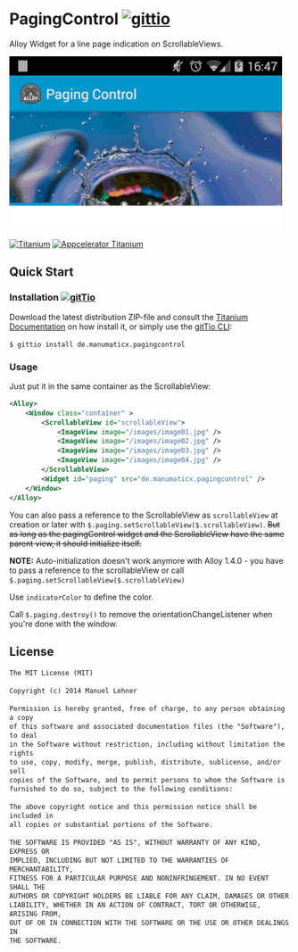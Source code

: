 # PagingControl [![gittio](http://img.shields.io/badge/gittio-0.2.0-00B4CC.svg)](http://gitt.io/component/de.manumaticx.pagingcontrol)

Alloy Widget for a line page indication on ScrollableViews.

![](demo.gif)

[![Titanium](http://www-static.appcelerator.com/badges/titanium-git-badge-sq.png)](http://www.appcelerator.com/titanium/) [![Appcelerator Titanium](http://www-static.appcelerator.com/badges/alloy-git-badge-sq.png)](http://www.appcelerator.com/alloy/)
## Quick Start

### Installation [![gitTio](http://gitt.io/badge.png)](http://gitt.io/component/de.manumaticx.pagingcontrol)
Download the latest distribution ZIP-file and consult the [Titanium Documentation](http://docs.appcelerator.com/titanium/latest/#!/guide/Using_a_Module) on how install it, or simply use the [gitTio CLI](http://gitt.io/cli):

`$ gittio install de.manumaticx.pagingcontrol`

### Usage
Just put it in the same container as the ScrollableView:
```xml
<Alloy>
	<Window class="container" >
		<ScrollableView id="scrollableView">
		    <ImageView image="/images/image01.jpg" />
		    <ImageView image="/images/image02.jpg" />
		    <ImageView image="/images/image03.jpg" />
		    <ImageView image="/images/image04.jpg" />
		</ScrollableView>
		<Widget id="paging" src="de.manumaticx.pagingcontrol" />
	</Window>
</Alloy>
```
You can also pass a reference to the ScrollableView as `scrollableView` at creation or later with `$.paging.setScrollableView($.scrollableView)`. ~~But as long as the pagingControl widget and the ScrollableView have the same parent view, it should initialize itself.~~

**NOTE:** Auto-initialization doesn't work anymore with Alloy 1.4.0 - you have to pass a reference to the scrollableView or call `$.paging.setScrollableView($.scrollableView)`

Use `indicatorColor` to define the color.

Call `$.paging.destroy()` to remove the orientationChangeListener when you're done with the window.

## License

    The MIT License (MIT)

    Copyright (c) 2014 Manuel Lehner

    Permission is hereby granted, free of charge, to any person obtaining a copy
    of this software and associated documentation files (the "Software"), to deal
    in the Software without restriction, including without limitation the rights
    to use, copy, modify, merge, publish, distribute, sublicense, and/or sell
    copies of the Software, and to permit persons to whom the Software is
    furnished to do so, subject to the following conditions:

    The above copyright notice and this permission notice shall be included in
    all copies or substantial portions of the Software.

    THE SOFTWARE IS PROVIDED "AS IS", WITHOUT WARRANTY OF ANY KIND, EXPRESS OR
    IMPLIED, INCLUDING BUT NOT LIMITED TO THE WARRANTIES OF MERCHANTABILITY,
    FITNESS FOR A PARTICULAR PURPOSE AND NONINFRINGEMENT. IN NO EVENT SHALL THE
    AUTHORS OR COPYRIGHT HOLDERS BE LIABLE FOR ANY CLAIM, DAMAGES OR OTHER
    LIABILITY, WHETHER IN AN ACTION OF CONTRACT, TORT OR OTHERWISE, ARISING FROM,
    OUT OF OR IN CONNECTION WITH THE SOFTWARE OR THE USE OR OTHER DEALINGS IN
    THE SOFTWARE.
